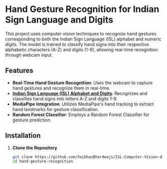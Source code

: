 # Hand Gesture Recognition for Indian Sign Language and Digits

This project uses computer vision techniques to recognize hand gestures corresponding to both the Indian Sign Language (ISL) alphabet and numeric digits. The model is trained to classify hand signs into their respective alphabetic characters (A-Z) and digits (1-9), allowing real-time recognition through webcam input.

## Features

- **Real-Time Hand Gesture Recognition**: Uses the webcam to capture hand gestures and recognize them in real-time.
- **[Indian Sign Language (ISL) Alphabet and Digits](https://www.kaggle.com/datasets/prathumarikeri/indian-sign-language-isl)**: Recognizes and classifies hand signs into letters A-Z and digits 1-9.
- **MediaPipe Integration**: Utilizes MediaPipe's hand tracking to extract hand landmarks for gesture classification.
- **Random Forest Classifier**: Employs a Random Forest Classifier for gesture prediction.

## Installation

1. **Clone the Repository**

   ```bash
   git clone https://github.com/VaibhavBhardwajs/ISL-Computer-Vision-demo
   cd hand-gesture-recognition
